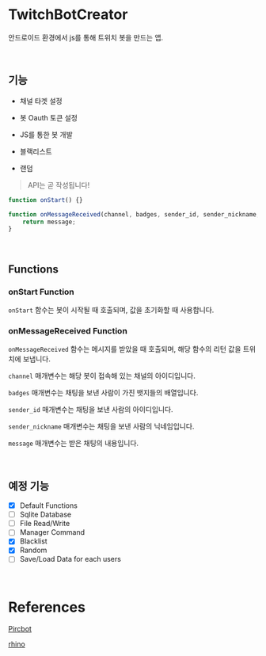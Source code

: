 # TwitchBotCreator

안드로이드 환경에서 js를 통해 트위치 봇을 만드는 앱.

<br>

## 기능

- 채널 타겟 설정
- 봇 Oauth 토큰 설정
- JS를 통한 봇 개발

- 블랙리스트
- 랜덤

> API는 곧 작성됩니다!

```javascript
function onStart() {}

function onMessageReceived(channel, badges, sender_id, sender_nickname, message) {
    return message;
}
```

<br>

## Functions

### onStart Function

`onStart` 함수는 봇이 시작될 때 호출되며, 값을 초기화할 때 사용합니다.

### onMessageReceived Function

`onMessageReceived` 함수는 메시지를 받았을 때 호출되며, 해당 함수의 리턴 값을 트위치에 보냅니다.

`channel` 매개변수는 해당 봇이 접속해 있는 채널의 아이디입니다.

`badges` 매개변수는 채팅을 보낸 사람이 가진 뱃지들의 배열입니다.

`sender_id` 매개변수는 채팅을 보낸 사람의 아이디입니다.

`sender_nickname` 매개변수는 채팅을 보낸 사람의 닉네임입니다.

`message` 매개변수는 받은 채팅의 내용입니다.

<br>

## 예정 기능

- [x] Default Functions
- [ ] Sqlite Database
- [ ] File Read/Write
- [ ] Manager Command
- [x] Blacklist
- [x] Random
- [ ] Save/Load Data for each users

<br>

# References

[Pircbot](http://www.jibble.org/pircbot.php)

[rhino](https://github.com/mozilla/rhino)
